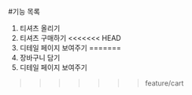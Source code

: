 #기능 목록
1. 티셔츠 올리기
2. 티셔츠 구매하기
<<<<<<< HEAD
3. 디테일 페이지 보여주기
=======
3. 장바구니 담기
4. 디테일 페이지 보여주기
>>>>>>> feature/cart
